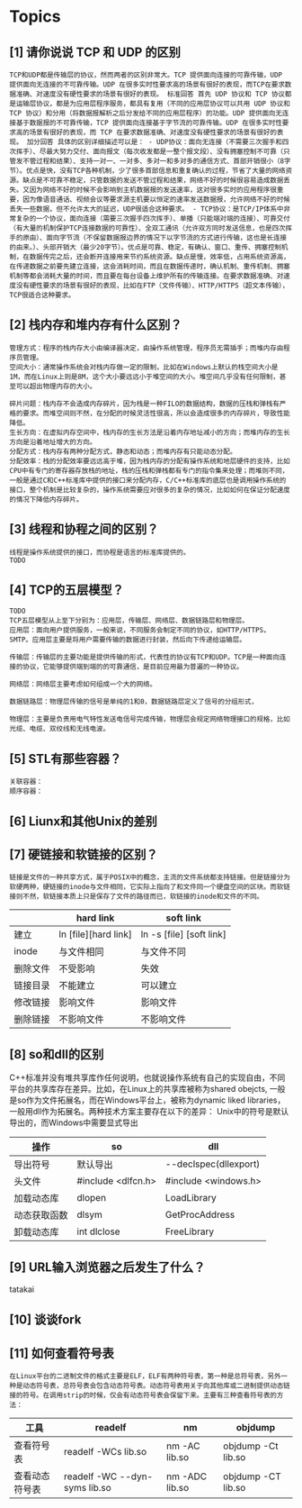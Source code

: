 # Topics

## [1] 请你说说 TCP 和 UDP 的区别

    TCP和UDP都是传输层的协议，然而两者的区别非常大。TCP 提供面向连接的可靠传输，UDP 提供面向无连接的不可靠传输。UDP 在很多实时性要求高的场景有很好的表现，而TCP在要求数据准确、对速度没有硬性要求的场景有很好的表现。 标准回答 首先 UDP 协议和 TCP 协议都是运输层协议，都是为应用层程序服务，都具有复用（不同的应用层协议可以共用 UDP 协议和 TCP 协议）和分用（将数据报解析之后分发给不同的应用层程序）的功能。UDP 提供面向无连接基于数据报的不可靠传输，TCP 提供面向连接基于字节流的可靠传输。UDP 在很多实时性要求高的场景有很好的表现，而 TCP 在要求数据准确、对速度没有硬性要求的场景有很好的表现。 加分回答 具体的区别详细描述可以是： - UDP协议：面向无连接（不需要三次握手和四次挥手）、尽最大努力交付、面向报文（每次收发都是一整个报文段）、没有拥塞控制不可靠（只管发不管过程和结果）、支持一对一、一对多、多对一和多对多的通信方式、首部开销很小（8字节）。优点是快，没有TCP各种机制，少了很多首部信息和重复确认的过程，节省了大量的网络资源。缺点是不可靠不稳定，只管数据的发送不管过程和结果，网络不好的时候很容易造成数据丢失。又因为网络不好的时候不会影响到主机数据报的发送速率，这对很多实时的应用程序很重要，因为像语音通话、视频会议等要求源主机要以恒定的速率发送数据报，允许网络不好的时候丢失一些数据，但不允许太大的延迟，UDP很适合这种要求。 - TCP协议：是TCP/IP体系中非常复杂的一个协议，面向连接（需要三次握手四次挥手）、单播（只能端对端的连接）、可靠交付（有大量的机制保护TCP连接数据的可靠性）、全双工通讯（允许双方同时发送信息，也是四次挥手的原由）、面向字节流（不保留数据报边界的情况下以字节流的方式进行传输，这也是长连接的由来。）、头部开销大（最少20字节）。优点是可靠、稳定，有确认、窗口、重传、拥塞控制机制，在数据传完之后，还会断开连接用来节约系统资源。缺点是慢，效率低，占用系统资源高，在传递数据之前要先建立连接，这会消耗时间，而且在数据传递时，确认机制、重传机制、拥塞机制等都会消耗大量的时间，而且要在每台设备上维护所有的传输连接。在要求数据准确、对速度没有硬性要求的场景有很好的表现，比如在FTP（文件传输）、HTTP/HTTPS（超文本传输），TCP很适合这种要求。

## [2] 栈内存和堆内存有什么区别？

    管理方式：程序的栈内存大小由编译器决定，由操作系统管理，程序员无需插手；而堆内存由程序员管理。
    空间大小：通常操作系统会对栈内存做一定的限制，比如在Windows上默认的栈空间大小是1M，而在Linux上则是8M，这个大小要远远小于堆空间的大小。堆空间几乎没有任何限制，甚至可以超出物理内存的大小。

    碎片问题：栈内存不会造成内存碎片，因为栈是一种FILO的数据结构，数据的压栈和弹栈有严格的要求。而堆空间则不然，在分配的时候灵活性很高，所以会造成很多的内存碎片，导致性能降低。
    生长方向：在虚拟内存空间中，栈内存的生长方法是沿着内存地址减小的方向；而堆内存的生长方向是沿着地址增大的方向。
    分配方式：栈内存有两种分配方式，静态和动态；而堆内存有只能动态分配。
    分配效率：栈的分配效率要远远高于堆，因为栈内存的分配有操作系统和地层硬件的支持，比如CPU中有专门的寄存器存放栈的地址，栈的压栈和弹栈都有专门的指令集来处理；而堆则不同，一般是通过C和C++标准库中提供的接口来分配内存，C/C++标准库的底层也是调用操作系统的接口，整个机制是比较复杂的，操作系统需要应对很多的复杂的情况，比如如何在保证分配速度的情况下降低内存碎片。

## [3] 线程和协程之间的区别？

    线程是操作系统提供的接口，而协程是语言的标准库提供的。
    TODO

## [4] TCP的五层模型？

    TODO
    TCP五层模型从上至下分别为：应用层，传输层、网络层、数据链路层和物理层。
    应用层：面向用户提供服务，一般来说，不同服务会制定不同的协议，如HTTP/HTTPS，SMTP。应用层主要是将用户需要传输的数据进行封装，然后向下传递给运输层。

    传输层：传输层的主要功能是提供传输的形式，代表性的协议有TCP和UDP。TCP是一种面向连接的协议，它能够提供端到端的的可靠通信，是目前应用最为普遍的一种协议。

    网络层：网络层主要考虑如何组成一个大的网络。
    
    数据链路层：物理层传输的信号是单纯的1和0，数据链路层定义了信号的分组形式，

    物理层：主要是负责用电气特性发送电信号完成传输，物理层会规定网络物理接口的规格，比如光缆、电缆、双绞线和无线电波。

## [5] STL有那些容器？

    关联容器：
    顺序容器：

## [6] Liunx和其他Unix的差别

## [7] 硬链接和软链接的区别？

    链接是文件的一种共享方式，属于POSIX中的概念，主流的文件系统都支持链接。但是链接分为软硬两种，硬链接的inode与文件相同，它实际上指向了和文件同一个硬盘空间的区块。而软链接则不然，软链接本质上只是保存了文件的路径而已，软链接的inode和文件的不同。

|  | hard link | soft link|
| - | - | - |
| 建立 | ln \[file\]\[hard link\]   | ln \-s \[file\] \[soft link\]   |
| inode | 与文件相同 | 与文件不同 |
| 删除文件 | 不受影响 | 失效 |
| 链接目录 | 不能建立 | 可以建立 |
| 修改链接 | 影响文件 | 影响文件 |
| 删除链接 | 不影响文件 | 不影响文件 |

## [8] so和dll的区别

 C++标准并没有堆共享库作任何说明，也就说操作系统有自己的实现自由，不同平台的共享库存在差异。比如，在Linux上的共享库被称为shared obejcts, 一般是so作为文件拓展名，而在Windows平台上，被称为dynamic liked libraries，一般用dll作为拓展名。两种技术方案主要存在以下的差异：
 Unix中的符号是默认导出的，而Windows中需要显式导出

| 操作 | so | dll |
| - | - | - |
| 导出符号 | 默认导出|\-\-declspec(dllexport) |
| 头文件 | #include <dlfcn.h> | #include <windows.h> |
| 加载动态库| dlopen | LoadLibrary |
| 动态获取函数 | dlsym | GetProcAddress |
| 卸载动态库 | int dlclose | FreeLibrary |

## [9] URL输入浏览器之后发生了什么？

tatakai

## [10] 谈谈fork

## [11] 如何查看符号表

    在Linux平台的二进制文件的格式主要是ELF，ELF有两种符号表，第一种是总符号表，另外一种是动态符号表，总符号表会包含动态符号表。动态符号表用关于向其他库或二进制提供动态链接的符号。在调用strip的时候，仅会有动态符号表会保留下来。主要有三种查看符号表的方法：

| 工具 | readelf | nm |  objdump |
| - | - | - | - |
| 查看符号表  | readelf -WCs lib.so | nm -AC lib.so | objdump -Ct lib.so |
| 查看动态符号表 | readelf -WC --dyn-syms lib.so  | nm -ADC lib.so | objdump -CT lib.so   |
